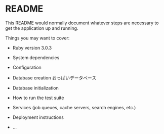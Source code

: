 # README

This README would normally document whatever steps are necessary to get the
application up and running.

Things you may want to cover:

* Ruby version
3.0.3

* System dependencies

* Configuration

* Database creation
おっぱいデータベース
* Database initialization

* How to run the test suite

* Services (job queues, cache servers, search engines, etc.)

* Deployment instructions

* ...
